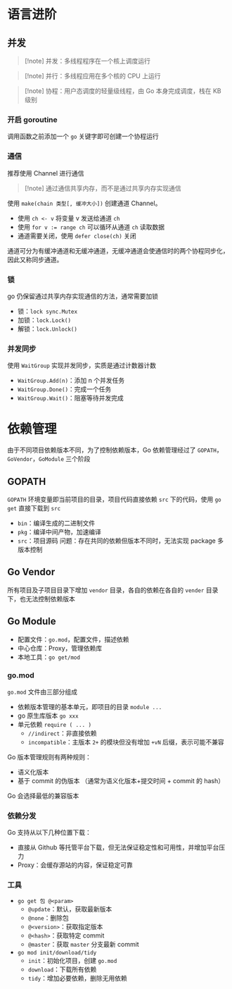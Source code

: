 # 语言进阶

## 并发

>[!note] 并发：多线程程序在一个核上调度运行

> [!note] 并行：多线程应用在多个核的 CPU 上运行

> [!note] 协程：用户态调度的轻量级线程，由 Go 本身完成调度，栈在 KB 级别

### 开启 goroutine

调用函数之前添加一个 `go` 关键字即可创建一个协程运行
### 通信

推荐使用 Channel 进行通信

> [!note] 通过通信共享内存，而不是通过共享内存实现通信

使用 `make(chain 类型[, 缓冲大小])` 创建通道 Channel。
- 使用 `ch <- v` 将变量  v 发送给通道 `ch`
- 使用 `for v := range ch` 可以循环从通道 `ch` 读取数据
- 通道需要关闭，使用 `defer close(ch)` 关闭

通道可分为有缓冲通道和无缓冲通道，无缓冲通道会使通信时的两个协程同步化，因此又称同步通道。

### 锁

go 仍保留通过共享内存实现通信的方法，通常需要加锁
- 锁：`lock sync.Mutex`
- 加锁：`lock.Lock()`
- 解锁：`lock.Unlock()`
### 并发同步

使用 `WaitGroup` 实现并发同步，实质是通过计数器计数
- `WaitGroup.Add(n)`：添加 n 个并发任务
- `WaitGroup.Done()`：完成一个任务
- `WaitGroup.Wait()`：阻塞等待并发完成
# 依赖管理

由于不同项目依赖版本不同，为了控制依赖版本，Go  依赖管理经过了 `GOPATH`，`GoVendor`，`GoModule` 三个阶段
## GOPATH

`GOPATH` 环境变量即当前项目的目录，项目代码直接依赖 `src` 下的代码，使用 `go get` 直接下载到 `src`
- `bin`：编译生成的二进制文件
- `pkg`：编译中间产物，加速编译
- `src`：项目源码
问题：存在共同的依赖但版本不同时，无法实现 package 多版本控制

## Go Vendor

所有项目及子项目目录下增加 `vendor` 目录，各自的依赖在各自的 `vender` 目录下，也无法控制依赖版本

## Go Module

- 配置文件：`go.mod`，配置文件，描述依赖
- 中心仓库：Proxy，管理依赖库
- 本地工具：`go get/mod`
### go.mod

`go.mod` 文件由三部分组成 
- 依赖版本管理的基本单元，即项目的目录 `module ...`
- go 原生库版本 `go xxx`
- 单元依赖 `require ( ... )`
	- `//indirect`：非直接依赖
	- `incompatible`：主版本 `2+` 的模块但没有增加 `+vN` 后缀，表示可能不兼容

Go 版本管理规则有两种规则：
- 语义化版本
- 基于 commit 的伪版本 （通常为语义化版本+提交时间 + commit 的 hash）

Go 会选择最低的兼容版本

### 依赖分发

Go 支持从以下几种位置下载：
- 直接从 Github 等托管平台下载，但无法保证稳定性和可用性，并增加平台压力
- Proxy：会缓存源站的内容，保证稳定可靠
### 工具

- `go get 包 @<param>`
	- `@update`：默认，获取最新版本
	- `@none`：删除包
	- `@<version>`：获取指定版本
	- `@<hash>`：获取特定 commit
	- `@master`：获取 `master`  分支最新 commit
- `go mod init/download/tidy`
	- `init`：初始化项目，创建 `go.mod`
	- `download`：下载所有依赖
	- `tidy`：增加必要依赖，删除无用依赖
